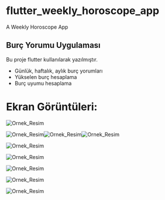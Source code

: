 # flutter_weekly_horoscope_app

A Weekly Horoscope App

## Burç Yorumu Uygulaması

Bu proje flutter kullanılarak yazılmıştır.

- Günlük, haftalık, aylık burç yorumları
- Yükselen burç hesaplama 
- Burç uyumu hesaplama

# Ekran Görüntüleri:

   ![Ornek_Resim](https://i.ibb.co/ph3Ljq0/1.png)

![Ornek_Resim](https://i.ibb.co/RP2nBqS/2.png)![Ornek_Resim](https://i.ibb.co/QPKzhP8/3.png)![Ornek_Resim](https://i.ibb.co/rk4GLp9/4.png)

![Ornek_Resim](https://ibb.co/xz8LNnf)

![Ornek_Resim](https://ibb.co/9pXdJ0d)

![Ornek_Resim](https://ibb.co/zsNbBWR)

![Ornek_Resim](https://ibb.co/P9mTbzK)

![Ornek_Resim](https://ibb.co/VYQXXB9)
